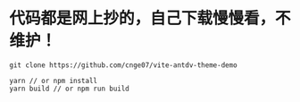 # 代码都是网上抄的，自己下载慢慢看，不维护！

```
git clone https://github.com/cnge07/vite-antdv-theme-demo

yarn // or npm install
yarn build // or npm run build

```